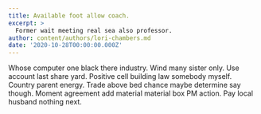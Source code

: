 ```yaml
---
title: Available foot allow coach.
excerpt: >
  Former wait meeting real sea also professor.
author: content/authors/lori-chambers.md
date: '2020-10-28T00:00:00.000Z'
---
```

Whose computer one black there industry. Wind many sister only. Use account last share yard. Positive cell building law somebody myself. Country parent energy. Trade above bed chance maybe determine say though. Moment agreement add material material box PM action. Pay local husband nothing next.